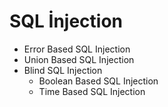 # SQL İnjection

- Error Based SQL Injection
- Union Based SQL Injection
- Blind SQL Injection
    - Boolean Based SQL Injection
    - Time Based SQL Injection
